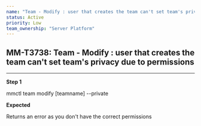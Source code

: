 ```yaml
---
name: "Team - Modify : user that creates the team can't set team's privacy due to permissions"
status: Active
priority: Low
team_ownership: "Server Platform"
---
```


## MM-T3738: Team - Modify : user that creates the team can't set team's privacy due to permissions

---

**Step 1**

mmctl team modify \[teamname] --private

**Expected**

Returns an error as you don't have the correct permissions
